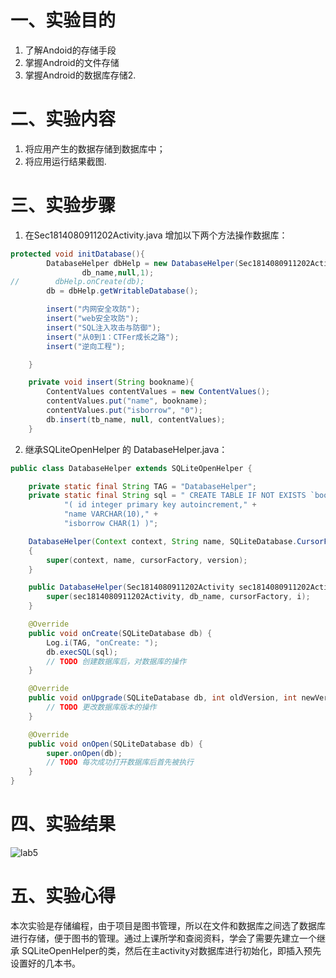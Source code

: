 # 一、实验目的

1. 了解Andoid的存储手段
2. 掌握Android的文件存储
3. 掌握Android的数据库存储2.

# 二、实验内容

1. 将应用产生的数据存储到数据库中；
2. 将应用运行结果截图.

# 三、实验步骤

1. 在Sec1814080911202Activity.java 增加以下两个方法操作数据库：
```java
protected void initDatabase(){
        DatabaseHelper dbHelp = new DatabaseHelper(Sec1814080911202Activity.this,
                db_name,null,1);
//        dbHelp.onCreate(db);
        db = dbHelp.getWritableDatabase();

        insert("内网安全攻防");
        insert("web安全攻防");
        insert("SQL注入攻击与防御");
        insert("从0到1：CTFer成长之路");
        insert("逆向工程");

    }

    private void insert(String bookname){
        ContentValues contentValues = new ContentValues();
        contentValues.put("name", bookname);
        contentValues.put("isborrow", "0");
        db.insert(tb_name, null, contentValues);
    }
```

2. 继承SQLiteOpenHelper 的 DatabaseHelper.java：
```java
public class DatabaseHelper extends SQLiteOpenHelper {

    private static final String TAG = "DatabaseHelper";
    private static final String sql = " CREATE TABLE IF NOT EXISTS `book` " +
            "( id integer primary key autoincrement," +
            "name VARCHAR(10)," +
            "isborrow CHAR(1) )";

    DatabaseHelper(Context context, String name, SQLiteDatabase.CursorFactory cursorFactory, int version)
    {
        super(context, name, cursorFactory, version);
    }

    public DatabaseHelper(Sec1814080911202Activity sec1814080911202Activity, String db_name, SQLiteDatabase.CursorFactory cursorFactory,int i) {
        super(sec1814080911202Activity, db_name, cursorFactory, i);
    }

    @Override
    public void onCreate(SQLiteDatabase db) {
        Log.i(TAG, "onCreate: ");
        db.execSQL(sql);
        // TODO 创建数据库后，对数据库的操作
    }

    @Override
    public void onUpgrade(SQLiteDatabase db, int oldVersion, int newVersion) {
        // TODO 更改数据库版本的操作
    }

    @Override
    public void onOpen(SQLiteDatabase db) {
        super.onOpen(db);
        // TODO 每次成功打开数据库后首先被执行
    }
}
```


# 四、实验结果

![lab5](https://raw.githubusercontent.com/L1nzSec/android-labs-2020/master/students/sec1814080911202/lab5.png)

# 五、实验心得

本次实验是存储编程，由于项目是图书管理，所以在文件和数据库之间选了数据库进行存储，便于图书的管理。通过上课所学和查阅资料，学会了需要先建立一个继承 SQLiteOpenHelper的类，然后在主activity对数据库进行初始化，即插入预先设置好的几本书。